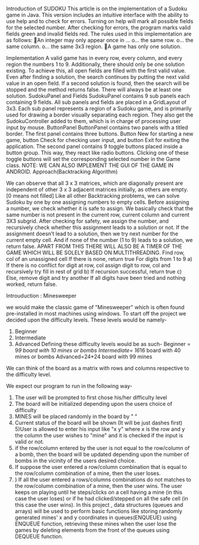 
Introduction of SUDOKU
This article is on the implementation of a Sudoku game in Java. This version includes an intuitive interface with the ability to use help and to check for errors. Turning on help will mark all possible fields for the selected number. After checking for errors, the program marks valid fields green and invalid fields red. The rules used in this implementation are as follows:
An integer may only appear once in ...
o... the same row.
o... the same column.
o... the same 3x3 region.
A game has only one solution.

Implementation
A valid game has in every row, every column, and every region the numbers 1 to 9. Additionally, there should only be one solution existing. To achieve this, all open fields are filled with the first valid value. Even after finding a solution, the search continues by putting the next valid value in an open field. If a second solution is found, then the search will be stopped and the method returns false. There will always be at least one solution.
SudokuPanel and Fields
SudokuPanel contains 9 sub panels each containing 9 fields. All sub panels and fields are placed in a GridLayout of 3x3. Each sub panel represents a region of a Sudoku game, and is primarily used for drawing a border visually separating each region. They also get the SudokuController added to them, which is in charge of processing user input by mouse.
ButtonPanel
ButtonPanel contains two panels with a titled border. The first panel contains three buttons. Button New for starting a new game, button Check for checking user input, and button Exit for exiting the application. The second panel contains 9 toggle buttons placed inside a button group. This way, they react like radio buttons. Clicking one of these toggle buttons will set the corresponding selected number in the Game class.
NOTE: WE CAN ALSO IMPLEMENT THE GUI OF THE GAME IN ANDROID.
Approach(Backtracking Algorithm)

We can observe that all 3 x 3 matrices, which are diagonally present are independent of other 3 x 3 adjacent matrices initially, as others are empty. [0 means not filled]
Like all other Backtracking problems, we can solve Sudoku by one by one assigning numbers to empty cells. Before assigning a number, we check whether it is safe to assign. We basically check that the same number is not present in the current row, current column and current 3X3 subgrid. After checking for safety, we assign the number, and recursively check whether this assignment leads to a solution or not. If the assignment doesn’t lead to a solution, then we try next number for the current empty cell. And if none of the number (1 to 9) leads to a solution, we return false.
APART FROM THIS THERE WILL ALSO BE A TIMER OF THE GAME WHICH WILL BE SOLELY BASED ON MULTITHREADING.
  Find row, col of an unassigned cell
  If there is none, return true
  For digits from 1 to 9
    a) If there is no conflict for digit at row, col
        assign digit to row, col and recursively try fill in rest of grid
    b) If recursion successful, return true
    c) Else, remove digit and try another
  If all digits have been tried and nothing worked, return false.












Introuduction : Minesweeper

we would make the classic game of "Minesweeper" which is often found pre-installed in most machines using windows.
To start off the project we decided upon the difficulty levels.
These levels would be namely-
1)  Beginner
2) Intermediate
3) Advanced
Defining these difficulty levels would be as such-
Beginner = 9*9 board with 10 mines or bombs
Intermediate= 16*16 board with 40 mines or bombs
Advanced=24*24 board with 99 mines

We can think of the board as a matrix with rows and columns respective to the difficulty level.

We expect our program to run in the following way-
1) The user will be prompted to first chose his/her difficulty level
2) The board will be initialized depending upon the users choice of difficulty
3) MINES will be placed randomly in the board by "  " 
4) Current status of the board will be shown (It will be just dashes first)
5)User is allowed to enter his input like "x y" where x is the row and y the column the user wishes to "mine" and it is checked if the input is valid or not.
6) if the row/column entered by the user is not equal to the row/column of a bomb, then the board will be updated depending upon the number of bombs in the vicinity of the users desired choice.
7) If suppose the user entered a row/column combination that is equal to the row/column combination of a mine, then the user loses.
8) ) If all the user entered a rows/columns combinations do not matches  to the row/column combination of a mine, then the user wins.
The user keeps on playing until he steps/clicks on a cell having a mine (in this case the user loses) or if he had clicked/stepped on all the safe cell (in this case the user wins).
In this  project ,
data structures (queues and arrays) will be used to perform basic functions like 
 storing randomly  generated mines' x and y coordinates in queues(ENQUEUE) using ENQUEUE function,
 retrieving these mines when the user lose the games by deleting elements  from the front of the queues using DEQUEUE function.

